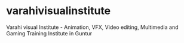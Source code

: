 # varahivisualinstitute
Varahi visual Institute - Animation, VFX, Video editing, Multimedia and Gaming Training Institute in Guntur
